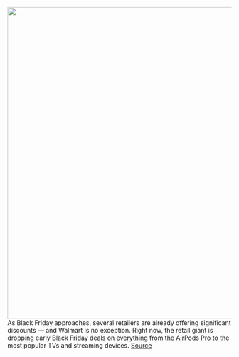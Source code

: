 <img src='https://cdn.vox-cdn.com/thumbor/c6Ue2_F4-7rvYXiTE-QCftO3TyU=/0x0:555x368/1200x800/filters:focal(234x140:322x228)/cdn.vox-cdn.com/uploads/chorus_image/image/70154122/walmart555.1419973090.0.jpg' width='700px' /><br/>
As Black Friday approaches, several retailers are already offering significant discounts — and Walmart is no exception. Right now, the retail giant is dropping early Black Friday deals on everything from the AirPods Pro to the most popular TVs and streaming devices.
<a href='https://www.theverge.com/22784126/walmart-black-friday-2021-tech-cyber-monday-deals'> Source <a/>
